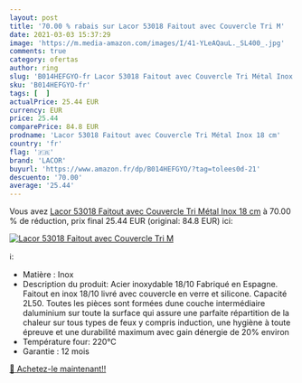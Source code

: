 ```yaml
---
layout: post
title: '70.00 % rabais sur Lacor 53018 Faitout avec Couvercle Tri M'
date: 2021-03-03 15:37:29
image: 'https://m.media-amazon.com/images/I/41-YLeAQauL._SL400_.jpg'
comments: true
category: ofertas
author: ring
slug: 'B014HEFGYO-fr Lacor 53018 Faitout avec Couvercle Tri Métal Inox 18 cm'
sku: 'B014HEFGYO-fr'
tags: [  ]
actualPrice: 25.44 EUR
currency: EUR
price: 25.44
comparePrice: 84.8 EUR
prodname: 'Lacor 53018 Faitout avec Couvercle Tri Métal Inox 18 cm'
country: 'fr'
flag: '🇫🇷'
brand: 'LACOR'
buyurl: 'https://www.amazon.fr/dp/B014HEFGYO/?tag=tolees0d-21'
descuento: '70.00'
average: '25.44'
---
```


Vous avez [Lacor 53018 Faitout avec Couvercle Tri Métal Inox 18 cm](https://www.amazon.fr/dp/B014HEFGYO/?tag=tolees0d-21)  à  70.00 % de réduction, prix final  25.44 EUR (original: 84.8 EUR) ici:

[![Lacor 53018 Faitout avec Couvercle Tri M](https://m.media-amazon.com/images/I/41-YLeAQauL._SL400_.jpg)](https://www.amazon.fr/dp/B014HEFGYO/?tag=tolees0d-21)

ℹ️:

- Matière : Inox
- Description du produit: Acier inoxydable 18/10
Fabriqué en Espagne.
Faitout en inox 18/10 livré avec couvercle en verre et silicone.
Capacité 2L50.
Toutes les pièces sont formées dune couche intermédiaire daluminium 
sur toute la surface qui assure une parfaite répartition de la chaleur 
sur tous types de feux y compris induction,
une hygiène à toute épreuve et 
une durabilité maximum 
avec gain dénergie de 20% environ
- Température four: 220°C
- Garantie : 12 mois

[🛒 Achetez-le maintenant!!](https://www.amazon.fr/dp/B014HEFGYO/?tag=tolees0d-21)
